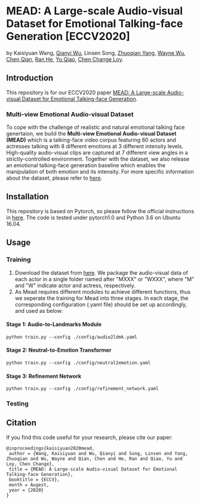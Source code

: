 # MEAD: A Large-scale Audio-visual Dataset for Emotional Talking-face Generation [ECCV2020]
by Kaisiyuan Wang, [Qianyi Wu](https://wuqianyi.top/), Linsen Song, [Zhuoqian Yang](https://yzhq97.github.io/), [Wayne Wu](https://wywu.github.io/), [Chen Qian](https://scholar.google.com/citations?user=AerkT0YAAAAJ&hl=en), [Ran He](https://scholar.google.com/citations?user=ayrg9AUAAAAJ&hl=en), [Yu Qiao](https://scholar.google.com/citations?user=gFtI-8QAAAAJ&hl=en), [Chen Change Loy](http://personal.ie.cuhk.edu.hk/~ccloy/).
## Introduction
This repository is for our ECCV2020 paper [MEAD: A Large-scale Audio-visual Dataset for Emotional Talking-face Generation](https://wywu.github.io/projects/MEAD/support/MEAD.pdf).
### Multi-view Emotional Audio-visual Dataset
To cope with the challenge of realistic and natural emotional talking face genertaion, we build the **Multi-view Emotional Audio-visual Dataset (MEAD)** which is a talking-face video corpus featuring 60 actors and actresses talking with 8 different emotions at 3 different intensity levels. High-quality audio-visual clips are captured at 7 different view angles in a strictly-controlled environment. Together with the dataset, we also release an emotional talking-face generation baseline which enables the manipulation of both emotion and its intensity. For more specific information about the dataset, please refer to [here](https://wywu.github.io/projects/MEAD/MEAD.html).
## Installation 
This repository is based on Pytorch, so please follow the official instructions in [here](https://pytorch.org/). The code is tested under pytorch1.0 and Python 3.6 on Ubuntu 16.04.  

## Usage
### Training
1. Download the dataset from [here](https://wywu.github.io/projects/MEAD/MEAD.html). We package the audio-visual data of each actor in a single folder named after "MXXX" or "WXXX", where "M" and "W" indicate actor and actress, respectively.
2. As Mead requires different modules to achieve different functions, thus we seperate the training for Mead into three stages. In each stage, the corresponding configuration (.yaml file) should be set up accordingly, and used as below:
#### Stage 1: Audio-to-Landmarks Module
```
python train.py --config ./config/audio2ldmk.yaml
```
#### Stage 2: Neutral-to-Emotion Transformer
```
python train.py --config ./config/neutral2emotion.yaml
```
#### Stage 3: Refinement Network
```
python train.py --config ./config/refinement_network.yaml
```
### Testing



## Citation
If you find this code useful for your research, please cite our paper:
```
@inproceedings{kaisiyuan2020mead,
 author = {Wang, Kaisiyuan and Wu, Qianyi and Song, Linsen and Yang, Zhuoqian and Wu, Wayne and Qian, Chen and He, Ran and Qiao, Yu and Loy, Chen Change},
 title = {MEAD: A Large-scale Audio-visual Dataset for Emotional Talking-face Generation},
 booktitle = {ECCV},
 month = Augest,
 year = {2020}
} 
```
